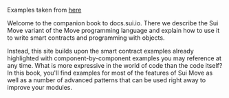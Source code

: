 Examples taken from [here](https://github.com/0xmovses/sui-examples.git)

Welcome to the companion book to docs.sui.io. There we describe the Sui Move variant of the Move programming language and explain how to use it to write smart contracts and programming with objects.

Instead, this site builds upon the smart contract examples already highlighted with component-by-component examples you may reference at any time. What is more expressive in the world of code than the code itself? In this book, you'll find examples for most of the features of Sui Move as well as a number of advanced patterns that can be used right away to improve your modules.
